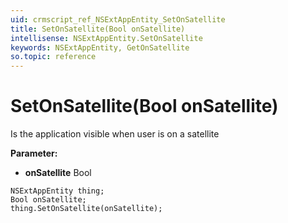 ```yaml
---
uid: crmscript_ref_NSExtAppEntity_SetOnSatellite
title: SetOnSatellite(Bool onSatellite)
intellisense: NSExtAppEntity.SetOnSatellite
keywords: NSExtAppEntity, GetOnSatellite
so.topic: reference
---
```


# SetOnSatellite(Bool onSatellite)

Is the application visible when user is on a satellite

**Parameter:** 
* **onSatellite** Bool

```crmscript
NSExtAppEntity thing;
Bool onSatellite;
thing.SetOnSatellite(onSatellite);
```

